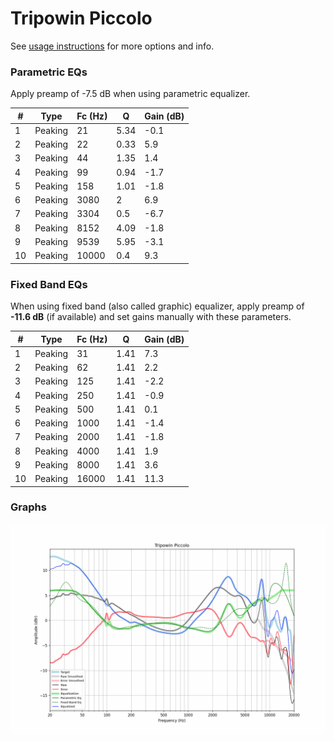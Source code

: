 # Tripowin Piccolo
See [usage instructions](https://github.com/jaakkopasanen/AutoEq#usage) for more options and info.

### Parametric EQs
Apply preamp of -7.5 dB when using parametric equalizer.

|   # | Type    |   Fc (Hz) |    Q |   Gain (dB) |
|-----|---------|-----------|------|-------------|
|   1 | Peaking |        21 | 5.34 |        -0.1 |
|   2 | Peaking |        22 | 0.33 |         5.9 |
|   3 | Peaking |        44 | 1.35 |         1.4 |
|   4 | Peaking |        99 | 0.94 |        -1.7 |
|   5 | Peaking |       158 | 1.01 |        -1.8 |
|   6 | Peaking |      3080 | 2    |         6.9 |
|   7 | Peaking |      3304 | 0.5  |        -6.7 |
|   8 | Peaking |      8152 | 4.09 |        -1.8 |
|   9 | Peaking |      9539 | 5.95 |        -3.1 |
|  10 | Peaking |     10000 | 0.4  |         9.3 |

### Fixed Band EQs
When using fixed band (also called graphic) equalizer, apply preamp of **-11.6 dB** (if available) and set gains manually with these parameters.

|   # | Type    |   Fc (Hz) |    Q |   Gain (dB) |
|-----|---------|-----------|------|-------------|
|   1 | Peaking |        31 | 1.41 |         7.3 |
|   2 | Peaking |        62 | 1.41 |         2.2 |
|   3 | Peaking |       125 | 1.41 |        -2.2 |
|   4 | Peaking |       250 | 1.41 |        -0.9 |
|   5 | Peaking |       500 | 1.41 |         0.1 |
|   6 | Peaking |      1000 | 1.41 |        -1.4 |
|   7 | Peaking |      2000 | 1.41 |        -1.8 |
|   8 | Peaking |      4000 | 1.41 |         1.9 |
|   9 | Peaking |      8000 | 1.41 |         3.6 |
|  10 | Peaking |     16000 | 1.41 |        11.3 |

### Graphs
![](./Tripowin%20Piccolo.png)

